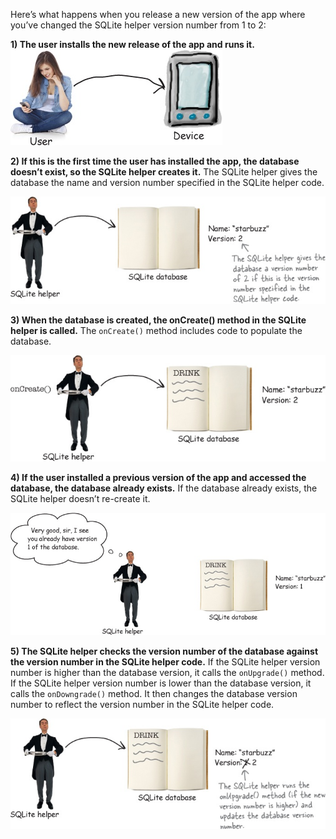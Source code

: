Here’s what happens when you release a new version of the app where you’ve changed the SQLite helper version number from 1 to 2:


**1) The user installs the new release of the app and runs it.**
![](.guides/img/33.png)


**2) If this is the first time the user has installed the app, the database doesn’t exist, so the SQLite helper creates it.**
The SQLite helper gives the database the name and version number specified in the SQLite helper code.

![](.guides/img/34.png)

**3) When the database is created, the onCreate() method in the SQLite helper is called.**
The `onCreate()` method includes code to populate the database.

![](.guides/img/35.png)

**4) If the user installed a previous version of the app and accessed the database, the database already exists.**
If the database already exists, the SQLite helper doesn’t re-create it.

![](.guides/img/36.png)

**5) The SQLite helper checks the version number of the database against the version number in the SQLite helper code.**
If the SQLite helper version number is higher than the database version, it calls the `onUpgrade()` method. If the SQLite helper version number is lower than the database version, it calls the `onDowngrade()` method. It then changes the database version number to reflect the version number in the SQLite helper code.

![](.guides/img/37.png)

